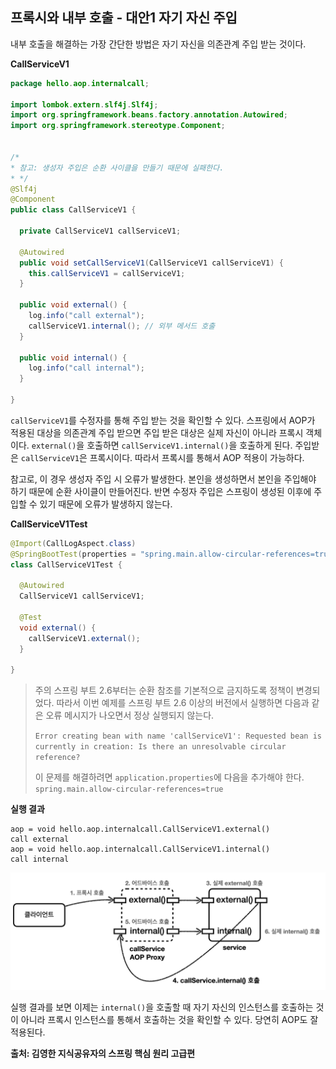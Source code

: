 ## 프록시와 내부 호출 - 대안1 자기 자신 주입
내부 호출을 해결하는 가장 간단한 방법은 자기 자신을 의존관계 주입 받는 것이다.

__CallServiceV1__
```java
package hello.aop.internalcall;  
  
import lombok.extern.slf4j.Slf4j;  
import org.springframework.beans.factory.annotation.Autowired;  
import org.springframework.stereotype.Component;  
  
  
/*  
* 참고: 생성자 주입은 순환 사이클을 만들기 때문에 실패한다.  
* */  
@Slf4j  
@Component  
public class CallServiceV1 {  
  
  private CallServiceV1 callServiceV1;  
  
  @Autowired  
  public void setCallServiceV1(CallServiceV1 callServiceV1) {  
    this.callServiceV1 = callServiceV1;  
  }  
  
  public void external() {  
    log.info("call external");  
    callServiceV1.internal(); // 외부 메서드 호출  
  }  
  
  public void internal() {  
    log.info("call internal");  
  }  
  
}
```

`callServiceV1`를 수정자를 통해 주입 받는 것을 확인할 수 있다. 스프링에서 AOP가 적용된 대상을 의존관계 주입 받으면 주입 받은 대상은 실제 자신이 아니라 프록시 객체이다.
`external()`을 호출하면 `callServiceV1.internal()`을 호출하게 된다. 주입받은 `callServiceV1`은 프록시이다. 따라서 프록시를 통해서 AOP 적용이 가능하다.

참고로, 이 경우 생성자 주입 시 오류가 발생한다. 본인을 생성하면서 본인을 주입해야 하기 때문에 순환 사이클이 만들어진다.
반면 수정자 주입은 스프링이 생성된 이후에 주입할 수 있기 때문에 오류가 발생하지 않는다.

__CallServiceV1Test__
```java
@Import(CallLogAspect.class)  
@SpringBootTest(properties = "spring.main.allow-circular-references=true")  
class CallServiceV1Test {  
  
  @Autowired  
  CallServiceV1 callServiceV1;  
  
  @Test  
  void external() {  
    callServiceV1.external();  
  }  
  
}
```

> 주의
> 스프링 부트 2.6부터는 순환 참조를 기본적으로 금지하도록 정책이 변경되었다. 따라서 이번 예제를 스프링 부트 2.6 이상의 버전에서 실행하면 다음과 같은 오류 메시지가 나오면서 정상 실행되지 않는다.
> 
> `Error creating bean with name 'callServiceV1': Requested bean is currently in creation: Is there an unresolvable circular reference?`
> 
> 이 문제를 해결하려면 `application.properties`에 다음을 추가해야 한다. `spring.main.allow-circular-references=true`

__실행 결과__
```
aop = void hello.aop.internalcall.CallServiceV1.external()
call external
aop = void hello.aop.internalcall.CallServiceV1.internal()
call internal
```


![](./images/Pasted_image_20250629205347.png)

실행 결과를 보면 이제는 `internal()`을 호출할 때 자기 자신의 인스턴스를 호출하는 것이 아니라 프록시 인스턴스를 통해서 호출하는 것을 확인할 수 있다. 당연히 AOP도 잘 적용된다.


__출처: 김영한 지식공유자의 스프링 핵심 원리 고급편__
